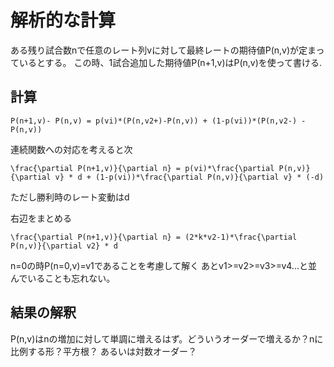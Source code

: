 # 解析的な計算

ある残り試合数nで任意のレート列vに対して最終レートの期待値P(n,v)が定まっているとする。
この時、1試合追加した期待値P(n+1,v)はP(n,v)を使って書ける.

## 計算

```
P(n+1,v)- P(n,v) = p(vi)*(P(n,v2+)-P(n,v)) + (1-p(vi))*(P(n,v2-) - P(n,v))
```
連続関数への対応を考えると次
```
\frac{\partial P(n+1,v)}{\partial n} = p(vi)*\frac{\partial P(n,v)}{\partial v} * d + (1-p(vi))*\frac{\partial P(n,v)}{\partial v} * (-d)
```

ただし勝利時のレート変動はd

右辺をまとめる

```
\frac{\partial P(n+1,v)}{\partial n} = (2*k*v2-1)*\frac{\partial P(n,v)}{\partial v2} * d
```

n=0の時P(n=0,v)=v1であることを考慮して解く
あとv1>=v2>=v3>=v4...と並んでいることも忘れない。

## 結果の解釈
P(n,v)はnの増加に対して単調に増えるはず。どういうオーダーで増えるか？nに比例する形？平方根？
あるいは対数オーダー？